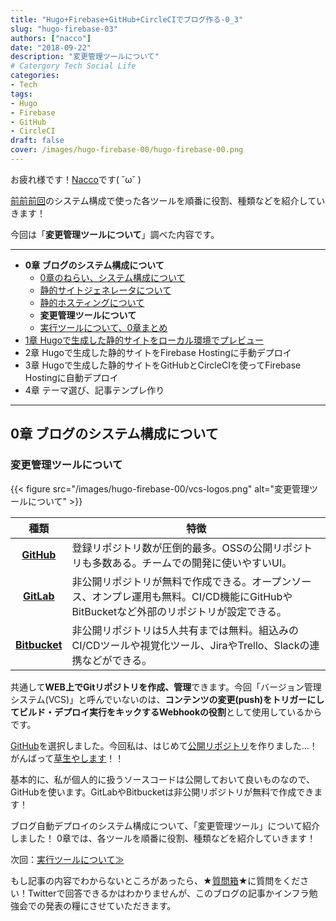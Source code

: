 ```yaml
---
title: "Hugo+Firebase+GitHub+CircleCIでブログ作る-0_3"
slug: "hugo-firebase-03"
authors: ["nacco"]
date: "2018-09-22"
description: "変更管理ツールについて"
# Catergory Tech Social Life
categories:
- Tech
tags:
- Hugo
- Firebase
- GitHub
- CircleCI
draft: false
cover: /images/hugo-firebase-00/hugo-firebase-00.png
---
```


お疲れ様です！[Nacco](https://twitter.com/climbing_nacco)です( ˘ω˘ )

[前前前回](../hugo-firebase-00#システム構成)のシステム構成で使った各ツールを順番に役割、種類などを紹介していきます！

今回は「**変更管理ツールについて**」調べた内容です。

---

- **0章 ブログのシステム構成について**
    - [0章のねらい、システム構成について](../hugo-firebase-00)
    - [静的サイトジェネレータについて](../hugo-firebase-01)
    - [静的ホスティングについて](../hugo-firebase-02)
    - **変更管理ツールについて**
    - [実行ツールについて、0章まとめ](../hugo-firebase-04)
- [1章 Hugoで生成した静的サイトをローカル環境でプレビュー](../hugo-firebase-10)
- 2章 Hugoで生成した静的サイトをFirebase Hostingに手動デプロイ
- 3章 Hugoで生成した静的サイトをGitHubとCircleCIを使ってFirebase Hostingに自動デプロイ
- 4章 テーマ選び、記事テンプレ作り

---
## 0章 ブログのシステム構成について

### 変更管理ツールについて
{{< figure src="/images/hugo-firebase-00/vcs-logos.png" alt="変更管理ツールについて" >}}

| 種類                                    | 特徴                                                                                                                                   |
| :-------------------------------------: | -------------------------------------------------------------------------------------------------------------------------------------- |
| **[GitHub](https://github.com/)**       | 登録リポジトリ数が圧倒的最多。OSSの公開リポジトリも多数ある。チームでの開発に使いやすいUI。                                            |
| **[GitLab](https://about.gitlab.com/)** | 非公開リポジトリが無料で作成できる。オープンソース、オンプレ運用も無料。CI/CD機能にGitHubやBitBucketなど外部のリポジトリが設定できる。 |
| **[Bitbucket](https://bitbucket.org/)** | 非公開リポジトリは5人共有までは無料。組込みのCI/CDツールや視覚化ツール、JiraやTrello、Slackの連携などができる。                        |

共通して**WEB上でGitリポジトリを作成、管理**できます。今回「バージョン管理システム(VCS)」と呼んでいないのは、**コンテンツの変更(push)をトリガーにしてビルド・デプロイ実行をキックするWebhookの役割**として使用しているからです。

[GitHub](https://github.com/)を選択しました。今回私は、はじめて[公開リポジトリ](https://github.com/nacco-bron/naccoblog)を作りました…！がんばって[草生やします](https://qiita.com/sta/items/2c1f0252a6a9ce5e2087)！！

基本的に、私が個人的に扱うソースコードは公開しておいて良いものなので、GitHubを使います。GitLabやBitbucketは非公開リポジトリが無料で作成できます！

ブログ自動デプロイのシステム構成について、「変更管理ツール」について紹介しました！
0章では、各ツールを順番に役割、種類などを紹介していきます！

次回：[実行ツールについて≫](../hugo-firebase-04)

もし記事の内容でわからないところがあったら、★[質問箱](https://peing.net/ja/climbing_nacco?event=0)★に質問をください！Twitterで回答できるかはわかりませんが、このブログの記事かインフラ勉強会での発表の糧にさせていただきます。